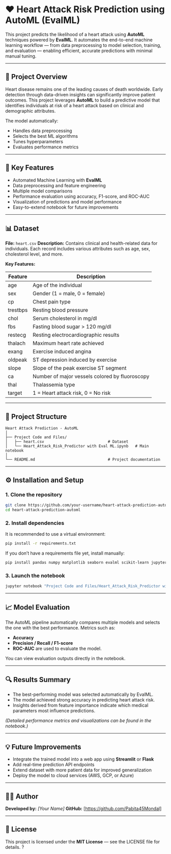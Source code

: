 
# ❤️ Heart Attack Risk Prediction using AutoML (EvalML)

This project predicts the likelihood of a heart attack using **AutoML** techniques powered by **EvalML**.
It automates the end-to-end machine learning workflow — from data preprocessing to model selection, training, and evaluation — enabling efficient, accurate predictions with minimal manual tuning.

---

## 🚀 Project Overview

Heart disease remains one of the leading causes of death worldwide. Early detection through data-driven insights can significantly improve patient outcomes.
This project leverages **AutoML** to build a predictive model that identifies individuals at risk of a heart attack based on clinical and demographic attributes.

The model automatically:

* Handles data preprocessing
* Selects the best ML algorithms
* Tunes hyperparameters
* Evaluates performance metrics

---

## 🧠 Key Features

* Automated Machine Learning with **EvalML**
* Data preprocessing and feature engineering
* Multiple model comparisons
* Performance evaluation using accuracy, F1-score, and ROC-AUC
* Visualization of predictions and model performance
* Easy-to-extend notebook for future improvements

---

## 📊 Dataset

**File:** `heart.csv`
**Description:** Contains clinical and health-related data for individuals.
Each record includes various attributes such as age, sex, cholesterol level, and more.

**Key Features:**

| Feature  | Description                                    |
| -------- | ---------------------------------------------- |
| age      | Age of the individual                          |
| sex      | Gender (1 = male, 0 = female)                  |
| cp       | Chest pain type                                |
| trestbps | Resting blood pressure                         |
| chol     | Serum cholesterol in mg/dl                     |
| fbs      | Fasting blood sugar > 120 mg/dl                |
| restecg  | Resting electrocardiographic results           |
| thalach  | Maximum heart rate achieved                    |
| exang    | Exercise induced angina                        |
| oldpeak  | ST depression induced by exercise              |
| slope    | Slope of the peak exercise ST segment          |
| ca       | Number of major vessels colored by fluoroscopy |
| thal     | Thalassemia type                               |
| target   | 1 = Heart attack risk, 0 = No risk             |

---

## 🧩 Project Structure

```
Heart Attack Prediction - AutoML
│
├── Project Code and Files/
│   ├── heart.csv                            # Dataset
│   └── Heart_Attack_Risk_Predictor with Eval ML.ipynb   # Main notebook
│
└── README.md                                # Project documentation
```

---

## ⚙️ Installation and Setup

### 1. Clone the repository

```bash
git clone https://github.com/your-username/heart-attack-prediction-automl.git
cd heart-attack-prediction-automl
```

### 2. Install dependencies

It is recommended to use a virtual environment:

```bash
pip install -r requirements.txt
```

If you don’t have a requirements file yet, install manually:

```bash
pip install pandas numpy matplotlib seaborn evalml scikit-learn jupyter
```

### 3. Launch the notebook

```bash
jupyter notebook "Project Code and Files/Heart_Attack_Risk_Predictor with Eval ML.ipynb"
```

---

## 📈 Model Evaluation

The AutoML pipeline automatically compares multiple models and selects the one with the best performance.
Metrics such as:

* **Accuracy**
* **Precision / Recall / F1-score**
* **ROC-AUC**
  are used to evaluate the model.

You can view evaluation outputs directly in the notebook.

---

## 🔍 Results Summary

* The best-performing model was selected automatically by EvalML.
* The model achieved strong accuracy in predicting heart attack risk.
* Insights derived from feature importance indicate which medical parameters most influence predictions.

*(Detailed performance metrics and visualizations can be found in the notebook.)*

---

## 💡 Future Improvements

* Integrate the trained model into a web app using **Streamlit** or **Flask**
* Add real-time prediction API endpoints
* Extend dataset with more patient data for improved generalization
* Deploy the model to cloud services (AWS, GCP, or Azure)

---

## 🧑‍💻 Author

**Developed by:** *[Your Name]*
**GitHub:** [https://github.com/Pabita45Mondal]

---

## 📜 License

This project is licensed under the **MIT License** — see the LICENSE file for details.
?

